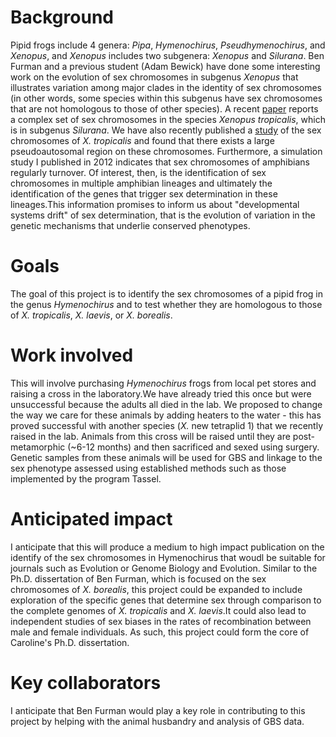 # Background
Pipid frogs include 4 genera: *Pipa*, *Hymenochirus*, *Pseudhymenochirus*, and *Xenopus*, and *Xenopus* includes two subgenera: *Xenopus* and *Silurana*. Ben Furman and a previous student (Adam Bewick) have done some interesting work on the evolution of sex chromosomes in subgenus *Xenopus* that illustrates variation among major clades in the identity of sex chromosomes (in other words, some species within this subgenus have sex chromosomes that are not homologous to those of other species). A recent [paper](http://www.pnas.org/content/112/34/E4752) reports a complex set of sex chromosomes in the species *Xenopus tropicalis*, which is in subgenus *Silurana*.  We have also recently published a [study](http://www.ncbi.nlm.nih.gov/pubmed/23666865) of the sex chromosomes of *X. tropicalis* and found that there exists a large pseudoautosomal region on these chromosomes. Furthermore, a simulation study I published in 2012 indicates that sex chromosomes of amphibians regularly turnover. Of interest, then, is the identification of sex chromosomes in multiple amphibian lineages and ultimately the identification of the genes that trigger sex determination in these lineages.This information promises to inform us about "developmental systems drift" of sex determination, that is the evolution of variation in the genetic mechanisms that underlie conserved phenotypes.

# Goals
The goal of this project is to identify the sex chromosomes of a pipid frog in the genus *Hymenochirus* and to test whether they are homologous to those of *X. tropicalis*, *X. laevis*, or *X. borealis*.


# Work involved
This will involve purchasing *Hymenochirus* frogs from local pet stores and raising a cross in the laboratory.We have already tried this once but were unsuccessful because the adults all died in the lab. We proposed to change the way we care for these animals by adding heaters to the water - this has proved successful with another species (*X.* new tetraplid 1) that we recently raised in the lab. Animals from this cross will be raised until they are post-metamorphic (~6-12 months) and then sacrificed and sexed using surgery. Genetic samples from these animals will be used for GBS and linkage to the sex phenotype assessed using established methods such as those implemented by the program Tassel.

# Anticipated impact
I anticipate that this will produce a medium to high impact publication on the identify of the sex chromosomes in Hymenochirus that woudl be suitable for journals such as Evolution or Genome Biology and Evolution. Similar to the Ph.D. dissertation of Ben Furman, which is focused on the sex chromosomes of *X. borealis*, this project could be expanded to include exploration of the specific genes that determine sex through comparison to the complete genomes of *X. tropicalis* and *X. laevis*.It could also lead to independent studies of sex biases in the rates of recombination between male and female individuals. As such, this project could form the core of Caroline's Ph.D. dissertation.

# Key collaborators
I anticipate that Ben Furman would play a key role in contributing to this project by helping with the animal husbandry and analysis of GBS data.


